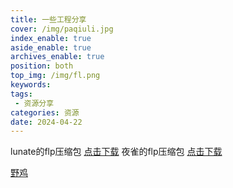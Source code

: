 ```yaml
---
title: 一些工程分享
cover: /img/paqiuli.jpg
index_enable: true
aside_enable: true
archives_enable: true
position: both
top_img: /img/fl.png
keywords: 
tags:
 - 资源分享
categories: 资源
date: 2024-04-22
---
```

lunate的flp压缩包 [点击下载](/download/lunate.zip)
夜雀的flp压缩包 [点击下载](/download/雀.zip)

[野鸡](/download/Nightbird.mp3)